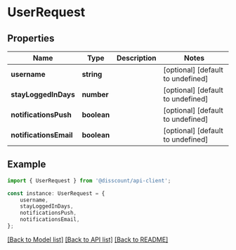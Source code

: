 # UserRequest


## Properties

Name | Type | Description | Notes
------------ | ------------- | ------------- | -------------
**username** | **string** |  | [optional] [default to undefined]
**stayLoggedInDays** | **number** |  | [optional] [default to undefined]
**notificationsPush** | **boolean** |  | [optional] [default to undefined]
**notificationsEmail** | **boolean** |  | [optional] [default to undefined]

## Example

```typescript
import { UserRequest } from '@disscount/api-client';

const instance: UserRequest = {
    username,
    stayLoggedInDays,
    notificationsPush,
    notificationsEmail,
};
```

[[Back to Model list]](../README.md#documentation-for-models) [[Back to API list]](../README.md#documentation-for-api-endpoints) [[Back to README]](../README.md)
